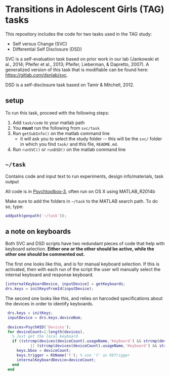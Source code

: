 # Transitions in Adolescent Girls (TAG) tasks

This repository includes the code for two tasks used in the TAG study:

* Self versus Change (SVC)
* Differential Self Disclosure (DSD)

SVC is a self-evaluation task based on prior work in our lab (Jankowski et al., 2014; Pfeifer et al., 2013; Pfeifer, Lieberman, & Dapretto, 2007). A generalized version of this task that is modifiable can be found here: https://gitlab.com/dsnlab/svc.

DSD is a self-disclosure task based on Tamir & Mitchell, 2012.

## setup
To run this task, proceed with the following steps:

1. Add `task/code` to your matlab path
2. You **must** run the following from `svc/task`
3. Run `getSubInfo()` on the matlab command line
	- it will ask you to select the study folder -- this will be the `svc/` folder in which you find `task/` and this file, `README.md`. 
4. Run `runSVC()` or `runDSD()` on the matlab command line

## `~/task`

Contains code and input text to run experiments, design info/materials, task output  

All code is in [Psychtoolbox-3](http://psychtoolbox.org/), often run on OS X using MATLAB_R2014b

Make sure to add the folders in `~/task` to the MATLAB search path. To do so, type:  

```matlab
addpath(genpath('~/task'));
```

## a note on keyboards
Both SVC and DSD scripts have two redundant pieces of code that help with keyboard selection. **Either one or the other should be active, while the other one should be commented out.**

The first one looks like this, and is for manual keyboard selection. If this is activated, then with each run of the script the user will manually select the internal keyboard and response keyboard. 

```matlab
[internalKeyboardDevice, inputDevice] = getKeyboards;
drs.keys = initKeysFromId(inputDevice);
```

The second one looks like this, and relies on harcoded specifications about the devices in order to identify keyboards. 

```matlab
 drs.keys = initKeys;
 inputDevice = drs.keys.deviceNum;
 
 devices=PsychHID('Devices');
 for deviceCount=1:length(devices),
   % Just get the local keyboard
   if ((strcmp(devices(deviceCount).usageName,'Keyboard') && strcmp(devices(deviceCount).manufacturer,'Mitsumi Electric')) ...
           || (strcmp(devices(deviceCount).usageName,'Keyboard') && strcmp(devices(deviceCount).product,'Apple Internal Keyboard / Trackpad'))),
     keys.bbox = deviceCount;
     keys.trigger = KbName('t'); % use 't' as KbTrigger
     internalKeyboardDevice=deviceCount;
   end
 end

```